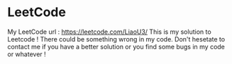 # LeetCode
My LeetCode url : https://leetcode.com/LiaoU3/
This is my solution to Leetcode !
There could be something wrong in my code. 
Don't hesetate to contact me if you have a better solution or you find some bugs in my code or whatever !
